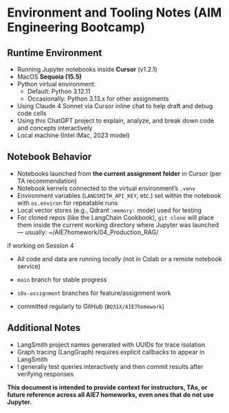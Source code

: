 # Environment and Tooling Notes (AIM Engineering Bootcamp)

## Runtime Environment

- Running Jupyter notebooks inside **Cursor** (v1.2.1)
- MacOS **Sequoia (15.5)**
- Python virtual environment:
  - Default: Python 3.12.11
  - Occasionally: Python 3.13.x for other assignments
- Using Claude 4 Sonnet via Cursor inline chat to help draft and debug code cells
- Using this ChatGPT project to explain, analyze, and break down code and concepts interactively
- Local machine (Intel iMac, 2023 model)

## Notebook Behavior

- Notebooks launched from **the current assignment folder** in Cursor (per TA recommendation)
- Notebook kernels connected to the virtual environment’s `.venv`
- Environment variables (`LANGSMITH_API_KEY`, etc.) set within the notebook with `os.environ` for repeatable runs
- Local vector stores (e.g., Qdrant `:memory:` mode) used for testing
- For cloned repos (like the LangChain Cookbook), `git clone` will place them inside the current working directory where Jupyter was launched — usually:
~/AIE7homework/04_Production_RAG/

if working on Session 4

- All code and data are running *locally* (not in Colab or a remote notebook service)


- `main` branch for stable progress
- `s0x-assignment` branches for feature/assignment work
- committed regularly to GitHub (`BQ31X/AIE7homework`)

## Additional Notes

- LangSmith project names generated with UUIDs for trace isolation
- Graph tracing (LangGraph) requires explicit callbacks to appear in LangSmith
- I generally test queries interactively and then commit results after verifying responses

**This document is intended to provide context for instructors, TAs, or future reference across all AIE7 homeworks, even ones that do not use Jupyter.**
